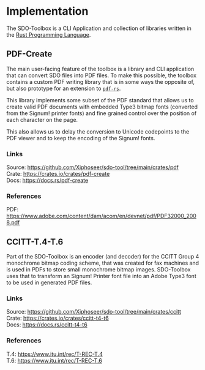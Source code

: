 # Implementation

The SDO-Toolbox is a CLI Application and collection of libraries written
in the [Rust Programming Language](https://rust-lang.org).

## PDF-Create

The main user-facing feature of the toolbox is a library and CLI application
that can convert SDO files into PDF files. To make this possible, the
toolbox contains a custom PDF writing library that is in some ways the
opposite of, but also prototype for an extension to [`pdf-rs`].

This library implements some subset of the PDF standard that allows
us to create valid PDF documents with embedded Type3 bitmap fonts
(converted from the Signum! printer fonts) and fine grained control
over the position of each character on the page.

This also allows us to delay the conversion to Unicode codepoints
to the PDF viewer and to keep the encoding of the Signum! fonts.

### Links

Source: <https://github.com/Xiphoseer/sdo-tool/tree/main/crates/pdf>  
Crate: <https://crates.io/crates/pdf-create>  
Docs: <https://docs.rs/pdf-create>

### References

PDF: <https://www.adobe.com/content/dam/acom/en/devnet/pdf/PDF32000_2008.pdf>

[`pdf-rs`]: https://crates.io/crates/pdf

## CCITT-T.4-T.6

Part of the SDO-Toolbox is an encoder (and decoder) for the CCITT Group 4
monochrome bitmap coding scheme, that was created for fax machines and
is used in PDFs to store small monochrome bitmap images. SDO-Toolbox
uses that to transform an Signum! Printer font file into an Adobe Type3
font to be used in generated PDF files.

### Links

Source: <https://github.com/Xiphoseer/sdo-tool/tree/main/crates/ccitt>  
Crate: <https://crates.io/crates/ccitt-t4-t6>  
Docs: <https://docs.rs/ccitt-t4-t6>

### References

T.4: <https://www.itu.int/rec/T-REC-T.4>  
T.6: <https://www.itu.int/rec/T-REC-T.6>